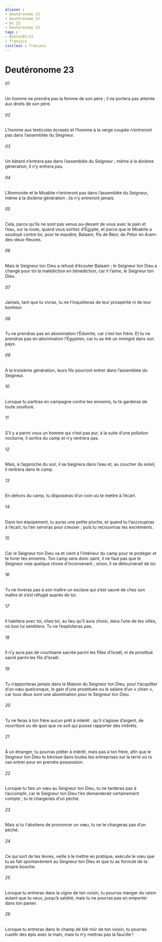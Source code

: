 ```yaml
---
aliases : 
- Deutéronome 23
- Deutéronome 23
- Dt 23
- Deuteronomy 23
tags : 
- Bible/Dt/23
- français
cssclass : français
---
```


# Deutéronome 23

###### 01
Un homme ne prendra pas la femme de son père ; il ne portera pas atteinte aux droits de son père.
###### 02
L’homme aux testicules écrasés et l’homme à la verge coupée n’entreront pas dans l’assemblée du Seigneur.
###### 03
Un bâtard n’entrera pas dans l’assemblée du Seigneur ; même à la dixième génération, il n’y entrera pas.
###### 04
L’Ammonite et le Moabite n’entreront pas dans l’assemblée du Seigneur, même à la dixième génération ; ils n’y entreront jamais.
###### 05
Cela, parce qu’ils ne sont pas venus au-devant de vous avec le pain et l’eau, sur la route, quand vous sortiez d’Égypte, et parce que le Moabite a soudoyé contre toi, pour te maudire, Balaam, fils de Béor, de Petor en Aram-des-deux-fleuves.
###### 06
Mais le Seigneur ton Dieu a refusé d’écouter Balaam ; le Seigneur ton Dieu a changé pour toi la malédiction en bénédiction, car il t’aime, le Seigneur ton Dieu.
###### 07
Jamais, tant que tu vivras, tu ne t’inquiéteras de leur prospérité ni de leur bonheur.
###### 08
Tu ne prendras pas en abomination l’Édomite, car c’est ton frère. Et tu ne prendras pas en abomination l’Égyptien, car tu as été un immigré dans son pays.
###### 09
À la troisième génération, leurs fils pourront entrer dans l’assemblée du Seigneur.
###### 10
Lorsque tu partiras en campagne contre tes ennemis, tu te garderas de toute souillure.
###### 11
S’il y a parmi vous un homme qui n’est pas pur, à la suite d’une pollution nocturne, il sortira du camp et n’y rentrera pas.
###### 12
Mais, à l’approche du soir, il se baignera dans l’eau et, au coucher du soleil, il rentrera dans le camp.
###### 13
En dehors du camp, tu disposeras d’un coin où te mettre à l’écart.
###### 14
Dans ton équipement, tu auras une petite pioche, et quand tu t’accroupiras à l’écart, tu t’en serviras pour creuser ; puis tu recouvriras tes excréments.
###### 15
Car le Seigneur ton Dieu va et vient à l’intérieur du camp pour te protéger et te livrer tes ennemis. Ton camp sera donc saint, il ne faut pas que le Seigneur voie quelque chose d’inconvenant ; sinon, il se détournerait de toi.
###### 16
Tu ne livreras pas à son maître un esclave qui s’est sauvé de chez son maître et s’est réfugié auprès de toi.
###### 17
Il habitera avec toi, chez toi, au lieu qu’il aura choisi, dans l’une de tes villes, où bon lui semblera. Tu ne l’exploiteras pas.
###### 18
Il n’y aura pas de courtisane sacrée parmi les filles d’Israël, ni de prostitué sacré parmi les fils d’Israël.
###### 19
Tu n’apporteras jamais dans la Maison du Seigneur ton Dieu, pour t’acquitter d’un vœu quelconque, le gain d’une prostituée ou le salaire d’un « chien », car tous deux sont une abomination pour le Seigneur ton Dieu.
###### 20
Tu ne feras à ton frère aucun prêt à intérêt : qu’il s’agisse d’argent, de nourriture ou de quoi que ce soit qui puisse rapporter des intérêts.
###### 21
À un étranger, tu pourras prêter à intérêt, mais pas à ton frère, afin que le Seigneur ton Dieu te bénisse dans toutes tes entreprises sur la terre où tu vas entrer pour en prendre possession.
###### 22
Lorsque tu fais un vœu au Seigneur ton Dieu, tu ne tarderas pas à l’accomplir, car le Seigneur ton Dieu t’en demanderait certainement compte ; tu te chargerais d’un péché.
###### 23
Mais si tu t’abstiens de prononcer un vœu, tu ne te chargeras pas d’un péché.
###### 24
Ce qui sort de tes lèvres, veille à le mettre en pratique, exécute le vœu que tu as fait spontanément au Seigneur ton Dieu et que tu as formulé de ta propre bouche.
###### 25
Lorsque tu entreras dans la vigne de ton voisin, tu pourras manger du raisin autant que tu veux, jusqu’à satiété, mais tu ne pourras pas en emporter dans ton panier.
###### 26
Lorsque tu entreras dans le champ de blé mûr de ton voisin, tu pourras cueillir des épis avec la main, mais tu n’y mettras pas la faucille !
